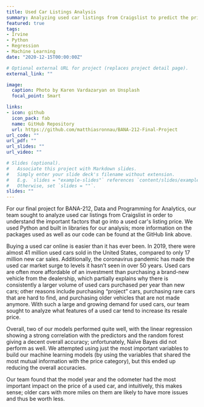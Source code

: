 ```yaml
---
title: Used Car Listings Analysis
summary: Analyzing used car listings from Craigslist to predict the price of a used car.
featured: true
tags:
- Irvine
- Python
- Regression
- Machine Learning
date: "2020-12-15T00:00:00Z"

# Optional external URL for project (replaces project detail page).
external_link: ""

image:
  caption: Photo by Karen Vardazaryan on Unsplash
  focal_point: Smart

links:
- icon: github
  icon_pack: fab
  name: GitHub Repository
  url: https://github.com/matthiasronnau/BANA-212-Final-Project
url_code: ""
url_pdf: ""
url_slides: ""
url_video: ""

# Slides (optional).
#   Associate this project with Markdown slides.
#   Simply enter your slide deck's filename without extension.
#   E.g. `slides = "example-slides"` references `content/slides/example-slides.md`.
#   Otherwise, set `slides = ""`.
slides: ""
---
```


For our final project for BANA-212, Data and Programming for Analytics, our team sought to analyze used car listings from Craigslist in order to understand the important factors that go into a used car's listing price. We used Python and built in libraries for our analysis; more information on the packages used as well as our code can be found at the GitHub link above.

Buying a used car online is easier than it has ever been. In 2019, there were almost 41 million used cars sold in the United States, compared to only 17 million new car sales. Additionally, the coronavirus pandemic has made the used car market surge to levels it hasn’t seen in over 50 years. Used cars are often more affordable of an investment than purchasing a brand-new vehicle from the dealership, which partially explains why there is consistently a larger volume of used cars purchased per year than new cars; other reasons include purchasing “project” cars, purchasing rare cars that are hard to find, and purchasing older vehicles that are not made anymore. With such a large and growing demand for used cars, our team sought to analyze what features of a used car tend to increase its resale price.

Overall, two of our models performed quite well, with the linear regression showing a strong correlation with the predictors and the random forest giving a decent overall accuracy; unfortunately, Naïve Bayes did not perform as well. We attempted using just the most important variables to build our machine learning models (by using the variables that shared the most mutual information with the price category), but this ended up reducing the overall accuracies.

Our team found that the model year and the odometer had the most important impact on the price of a used car, and intuitively, this makes sense; older cars with more miles on them are likely to have more issues and thus be worth less.
